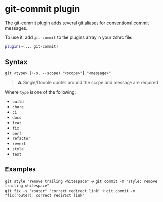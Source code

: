 # git-commit plugin

The git-commit plugin adds several [git aliases](https://www.git-scm.com/docs/git-config#Documentation/git-config.txt-alias) for [conventional commit](https://www.conventionalcommits.org/en/v1.0.0/#summary) messages.

To use it, add `git-commit` to the plugins array in your zshrc file:

```zsh
plugins=(... git-commit)
```

## Syntax

```zshrc
git <type> [(-s, --scope) "<scope>"] "<message>"
```

> ⚠️ Single/Double quotes around the scope and message are required

Where `type` is one of the following:

- `build`
- `chore`
- `ci`
- `docs`
- `feat`
- `fix`
- `perf`
- `refactor`
- `revert`
- `style`
- `test`

## Examples

`git style "remove trailing whitespace"` -> `git commit -m "style: remove trailing whitespace"`  
`git fix -s "router" "correct redirect link"` -> `git commit -m "fix(router): correct redirect link"`
